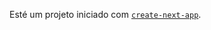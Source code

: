 Esté um projeto iniciado com [`create-next-app`](https://github.com/vercel/next.js/tree/canary/packages/create-next-app).


